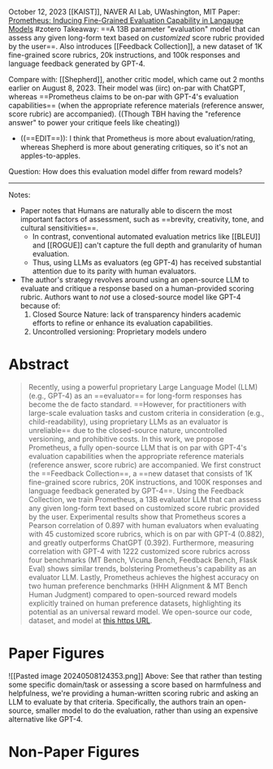 October 12, 2023
[[KAIST]], NAVER AI Lab, UWashington, MIT
Paper: [Prometheus: Inducing Fine-Grained Evaluation Capability in Langauge Models](https://arxiv.org/abs/2310.08491)
#zotero 
Takeaway: ==A 13B parameter "evaluation" model that can assess any given long-form text based on *customized* score rubric provided by the user==. Also introduces [[Feedback Collection]], a new dataset of 1K fine-grained score rubrics, 20k instructions, and 100k responses and language feedback generated by GPT-4.

Compare with: [[Shepherd]], another critic model, which came out 2 months earlier on August 8, 2023. Their model was (iirc) on-par with ChatGPT, whereas ==Prometheus claims to be on-par with GPT-4's evaluation capabilities== (when the  appropriate reference materials (reference answer, score rubric) are accompanied). ((Though TBH having the "reference answer" to power your critique feels like cheating))
- ((==EDIT==)): I think that Prometheus is more about evaluation/rating, whereas Shepherd is more about generating critiques, so it's not an apples-to-apples.

Question: How does this evaluation model differ from reward models?

----

Notes:
- Paper notes that Humans are naturally able to discern the most important factors of assessment, such as ==brevity, creativity, tone, and cultural sensitivities==.
	- In contrast, conventional automated evaluation metrics like [[BLEU]] and [[ROGUE]] can't capture the full depth and granularity of human evaluation.
	- Thus, using LLMs as evaluators (eg GPT-4) has received substantial attention due to its parity with human evaluators.
- The author's strategy revolves around using an open-source LLM to evaluate and critique a response based on a human-provided scoring rubric. Authors want to *not* use a closed-source model like GPT-4 because of:
	1. Closed Source Nature: lack of transparency hinders academic efforts to refine or enhance its evaluation capabilities.
	2. Uncontrolled versioning: Proprietary models undero

# Abstract

>Recently, using a powerful proprietary Large Language Model (LLM) (e.g., GPT-4) as an ==evaluator== for long-form responses has become the de facto standard. ==However, for practitioners with large-scale evaluation tasks and custom criteria in consideration (e.g., child-readability), using proprietary LLMs as an evaluator is unreliable== due to the closed-source nature, uncontrolled versioning, and prohibitive costs. In this work, we propose Prometheus, a fully open-source LLM that is on par with GPT-4's evaluation capabilities when the appropriate reference materials (reference answer, score rubric) are accompanied. We first construct the ==Feedback Collection==, a ==new dataset that consists of 1K fine-grained score rubrics, 20K instructions, and 100K responses and language feedback generated by GPT-4==. Using the Feedback Collection, we train Prometheus, a 13B evaluator LLM that can assess any given long-form text based on customized score rubric provided by the user. Experimental results show that Prometheus scores a Pearson correlation of 0.897 with human evaluators when evaluating with 45 customized score rubrics, which is on par with GPT-4 (0.882), and greatly outperforms ChatGPT (0.392). Furthermore, measuring correlation with GPT-4 with 1222 customized score rubrics across four benchmarks (MT Bench, Vicuna Bench, Feedback Bench, Flask Eval) shows similar trends, bolstering Prometheus's capability as an evaluator LLM. Lastly, Prometheus achieves the highest accuracy on two human preference benchmarks (HHH Alignment & MT Bench Human Judgment) compared to open-sourced reward models explicitly trained on human preference datasets, highlighting its potential as an universal reward model. We open-source our code, dataset, and model at [this https URL](https://kaistai.github.io/prometheus/).

# Paper Figures
![[Pasted image 20240508124353.png]]
Above: See that rather than testing some specific domain/task or assessing a score based on harmfulness and helpfulness, we're providing a human-written scoring rubric and asking an LLM to evaluate by that criteria. Specifically, the authors train an open-source, smaller model to do the evaluation, rather than using an expensive alternative like GPT-4.

# Non-Paper Figures